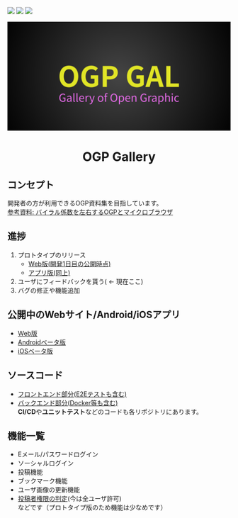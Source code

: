 ![](https://github.com/go-u/ogp-front/workflows/Test/badge.svg)
![](https://github.com/go-u/ogp-front/workflows/Staging/badge.svg)
![](https://github.com/go-u/ogp-front/workflows/Production/badge.svg) 

<p align="center"><img src="./docs/logo.png" alt="OGP Gallery logo"></p>
<h1 align="center">OGP Gallery</h1>

## コンセプト
開発者の方が利用できるOGP資料集を目指しています。  
[参考資料: バイラル係数を左右するOGPとマイクロブラウザ](https://gigazine.net/news/20191219-microbrowsers-are-everywhere/)

## 進捗
1. プロトタイプのリリース  
    - [Web版(開発1日目の公開時点)](https://youtu.be/-VZmPOavE8M)   
    - [アプリ版(同上)](https://youtu.be/NcmQW6U2gVA) 
1. ユーザにフィードバックを貰う( ← 現在ここ)
1. バグの修正や機能追加

## 公開中のWebサイト/Android/iOSアプリ
- [Web版](https://ogp-gal.com/)
- [Androidベータ版](https://play.google.com/store/apps/details?id=ogp.gal)
- [iOSベータ版](https://testflight.apple.com/join/nGV3D8ab)

## ソースコード
- [フロントエンド部分(E2Eテストも含む)](https://github.com/go-u/ogp-front)
- [バックエンド部分(Docker等も含む)](https://github.com/go-u/ogp-back)  
**CI/CD**や**ユニットテスト**などのコードも各リポジトリにあります。

## 機能一覧
- Eメール/パスワードログイン
- ソーシャルログイン
- 投稿機能
- ブックマーク機能
- ユーザ画像の更新機能
- [投稿者権限の判定](https://github.com/go-u/ogp-back/blob/master/server/db/schema/user/user.sql)(今は全ユーザ許可)  
などです（プロトタイプ版のため機能は少なめです）  
